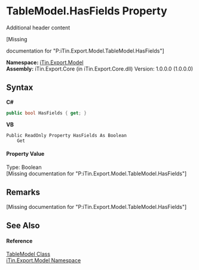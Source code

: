 # TableModel.HasFields Property 
Additional header content 

\[Missing <summary> documentation for "P:iTin.Export.Model.TableModel.HasFields"\]

**Namespace:**&nbsp;<a href="ef57ffcc-e95e-b212-5a46-9aa6f5a3511f">iTin.Export.Model</a><br />**Assembly:**&nbsp;iTin.Export.Core (in iTin.Export.Core.dll) Version: 1.0.0.0 (1.0.0.0)

## Syntax

**C#**<br />
``` C#
public bool HasFields { get; }
```

**VB**<br />
``` VB
Public ReadOnly Property HasFields As Boolean
	Get
```


#### Property Value
Type: Boolean<br />\[Missing <value> documentation for "P:iTin.Export.Model.TableModel.HasFields"\]

## Remarks
\[Missing <remarks> documentation for "P:iTin.Export.Model.TableModel.HasFields"\]

## See Also


#### Reference
<a href="3ebdc48d-cea3-5217-fae3-a33752b7657c">TableModel Class</a><br /><a href="ef57ffcc-e95e-b212-5a46-9aa6f5a3511f">iTin.Export.Model Namespace</a><br />
